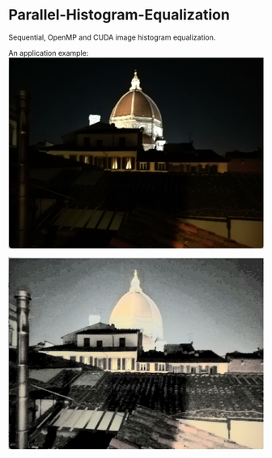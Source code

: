 # Parallel-Histogram-Equalization
Sequential, OpenMP and CUDA image histogram equalization.

An application example:
![alt text](code/CUDA_histogram_equalization/src/images/duomo2.png "Original Image")

![alt text](code/CUDA_histogram_equalization/src/saved/duomo2_eq.png "Equalized Image")
